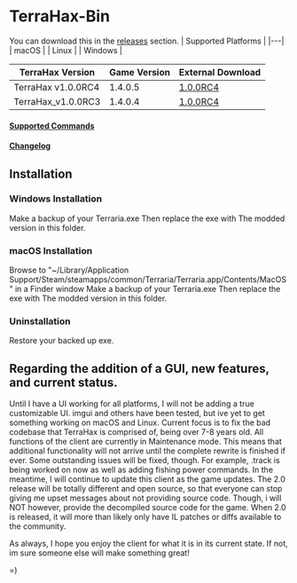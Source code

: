 # TerraHax-Bin
You can download this in the [releases](https://github.com/TerraHax/TerraHax-Bin/releases) section.
| Supported Platforms |
|---|
| macOS |
| Linux |
| Windows |

| TerraHax Version | Game Version | External Download |
|---|---|---|
|TerraHax v1.0.0RC4|1.4.0.5|[1.0.0RC4](http://www.mediafire.com/folder/9mnezl83tyrxx/TerraHax_v1.0.0RC4)|
|TerraHax_v1.0.0RC3|1.4.0.4|[1.0.0RC4](http://www.mediafire.com/folder/svarihi1fnneu/TerraHax_v1.0.0RC3)|

#### [Supported Commands](Commands.txt)
#### [Changelog](Changelog.txt)

## Installation
### Windows Installation
Make a backup of your Terraria.exe
Then replace the exe with The modded version in this folder.

### macOS Installation
Browse to "~/Library/Application Support/Steam/steamapps/common/Terraria/Terraria.app/Contents/MacOS" in a Finder window
Make a backup of your Terraria.exe
Then replace the exe with The modded version in this folder.

### Uninstallation
Restore your backed up exe.

## Regarding the addition of a GUI, new features, and current status.
Until I have a UI working for all platforms, I will not be adding a true customizable UI. imgui and others have been tested, but ive yet to get something working on macOS and Linux. Current focus is to fix the bad codebase that TerraHax is comprised of, being over 7-8 years old. All functions of the client are currently in Maintenance mode. This means that additional functionality will not arrive until the complete rewrite is finished if ever. Some outstanding issues will be fixed, though. For example, .track is being worked on now as well as adding fishing power commands. In the meantime, I will continue to update this client as the game updates. The 2.0 release will be totally different and open source, so that everyone can stop giving me upset messages about not providing source code. Though, i will NOT however, provide the decompiled source code for the game. When 2.0 is released, it will more than likely only have IL patches or diffs available to the community.

As always, I hope you enjoy the client for what it is in its current state. If not, im sure someone else will make something great! 

=)
